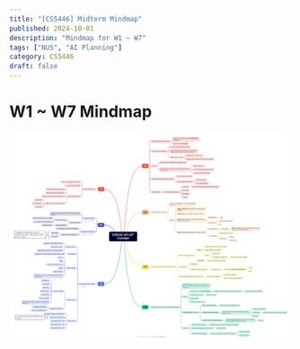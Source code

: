 ```yaml
---
title: "[CS5446] Midterm Mindmap"
published: 2024-10-01
description: "Mindmap for W1 ~ W7"
tags: ["NUS", "AI Planning"]
category: CS5446
draft: false
---
```

# W1 ~ W7 Mindmap

![mindmap](mindmap.png)